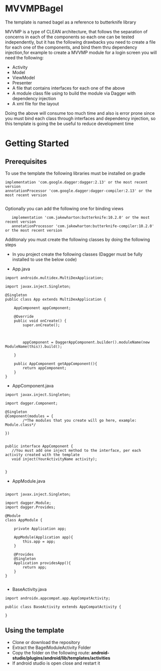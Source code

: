 # MVVMPBagel


The template is named bagel as a reference to butterknife library

MVVMP is a type of CLEAN architecture, that follows the separation of concerns in each of the components so each one  can be tested independently, but it has the following drawbacks you need to create a  file for each one of the components, and bind them thru dependency injection,for example to create a MVVMP module for a login screen you will need the following:

 * Activity
* Model
 * ViewModel
 * Presenter
* A file that contains interfaces for each one of the above
* A module class file using to build the module via Dagger with dependency injection
 * A xml file for the layout


Doing the above will consume too much time and also is  error prone since you must bind each class through interfaces and dependency injection, so this template is going the be useful to reduce development time


# Getting Started

## Prerequisites


To use the template the following libraries must be installed on gradle

```
implementation 'com.google.dagger:dagger:2.13' or the most recent version
annotationProcessor 'com.google.dagger:dagger-compiler:2.13' or the most recent version
    
```
Optionally you can add the following one for binding views 

```
   implementation 'com.jakewharton:butterknife:10.2.0' or the most recent version
   annotationProcessor 'com.jakewharton:butterknife-compiler:10.2.0' or the most recent version
```
Additonaly you must create the following classes by doing the following steps

* In you project create the following classes (Dagger must be fully installed to use the below code)


* App.java

```
import androidx.multidex.MultiDexApplication;

import javax.inject.Singleton;

@Singleton
public class App extends MultiDexApplication {

    AppComponent appComponent;

    @Override
    public void onCreate() {
        super.onCreate();



        appComponent = DaggerAppComponent.builder().moduleName(new ModuleName(this)).build();

    }

    public AppComponent getAppComponent(){
        return appComponent;
    }
}
```

* AppComponent.java

```
import javax.inject.Singleton;

import dagger.Component;

@Singleton
@Component(modules = {
        /*The modules that you create will go here, example: Module.class*/

})


public interface AppComponent {
   //You must add one inject method to the interface, per each activity created with the template
   void inject(YourActivityName activity);


}

```

* AppModule.java

```

import javax.inject.Singleton;

import dagger.Module;
import dagger.Provides;

@Module
class AppModule {

    private Application app;

    AppModule(Application app){
        this.app = app;
    }

    @Provides
    @Singleton
    Application providesApp(){
        return app;
    }
}


```

* BaseActivity.java
```
import androidx.appcompat.app.AppCompatActivity;

public class BaseActivity extends AppCompatActivity {

}
```
## Using the template

* Clone or download the repository
* Extract the BagelModuleActivity Folder
* Copy the folder on the following route: **android-studio/plugins/android/lib/templates/activities**
* If android studio is open close and restart it




